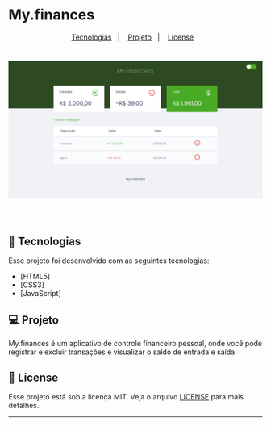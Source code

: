 # My.finances

<p align="center">
  <a href="#-tecnologias">Tecnologias</a>&nbsp;&nbsp;&nbsp;|&nbsp;&nbsp;&nbsp;
  <a href="#-projeto">Projeto</a>&nbsp;&nbsp;&nbsp;|&nbsp;&nbsp;&nbsp;
  <a href="#-licença">License</a>&nbsp;&nbsp;&nbsp;
</p>

<h1 align="center">
    <img alt="my.finances" src="github-img/screen-laptop-img.png" />
</h1>

<br>

## 🧪 Tecnologias

Esse projeto foi desenvolvido com as seguintes tecnologias: 

- [HTML5]
- [CSS3]
- [JavaScript]


## 💻 Projeto

My.finances é um aplicativo de controle financeiro pessoal, onde você pode registrar e excluir transações e visualizar o saldo de entrada e saída.


## 📝 License

Esse projeto está sob a licença MIT. Veja o arquivo [LICENSE](LICENSE.md) para mais detalhes.

---
